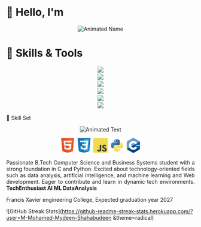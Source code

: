 # 👋 Hello, I'm 
<p align="center">
  <img src="https://readme-typing-svg.herokuapp.com?color=%2336BCF7&lines=Mohamed+Mydeen+Shahabudeen+M" alt="Animated Name">
</p>

# 🔧 Skills & Tools

<p align="center">
  <img src="https://img.shields.io/badge/-HTML5-E34F26?style=flat&logo=html5&logoColor=white" />
<br>
  <img src="https://img.shields.io/badge/-CSS3-1572B6?style=flat&logo=css3&logoColor=white" />
<br>
  <img src="https://img.shields.io/badge/-JavaScript-F7DF1E?style=flat&logo=javascript&logoColor=black" />
<br>
  <img src="https://img.shields.io/badge/-Python-3776AB?style=flat&logo=python&logoColor=white" />
<br>
  <img src="https://img.shields.io/badge/-C++-00599C?style=flat&logo=cplusplus&logoColor=white" />
<br>
  <img src="https://img.shields.io/badge/-Machine Learning-ff6f00?style=flat" />
</p>


 🚀 Skill Set

<p align="center">
  <img src="https://readme-typing-svg.herokuapp.com?color=%2336BCF7&lines=Web+Developer+%7C+AI+Enthusiast" alt="Animated Text">
</p>

<p align="center">
  <img src="https://raw.githubusercontent.com/devicons/devicon/master/icons/html5/html5-original.svg" width="40" height="40"/>
  <img src="https://raw.githubusercontent.com/devicons/devicon/master/icons/css3/css3-original.svg" width="40" height="40"/>
  <img src="https://raw.githubusercontent.com/devicons/devicon/master/icons/javascript/javascript-original.svg" width="40" height="40"/>
  <img src="https://raw.githubusercontent.com/devicons/devicon/master/icons/python/python-original.svg" width="40" height="40"/>
  <img src="https://raw.githubusercontent.com/devicons/devicon/master/icons/cplusplus/cplusplus-original.svg" width="40" height="40"/>
</p>

<p align= "justify">
Passionate B.Tech Computer Science and Business Systems student with a strong foundation in C and Python. Excited about technology-oriented fields such as data analysis, artificial intelligence, and machine learning and Web development. 
Eager to contribute and learn in dynamic tech environments. <b>TechEnthusiast AI ML DataAnalysis</b>

Francis Xavier engineering College,  Expected graduation year 2027

</p>

![GitHub Streak Stats](https://github-readme-streak-stats.herokuapp.com/?user=M-Mohamed-Mydeen-Shahabudeen &theme=radical)